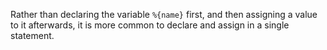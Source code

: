 Rather than declaring the variable `%{name}` first, and then assigning a value to it afterwards, 
it is more common to declare and assign in a single statement.
